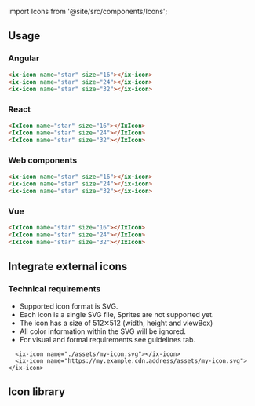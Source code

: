 import Icons from '@site/src/components/Icons';

## Usage

### Angular

```html
<ix-icon name="star" size="16"></ix-icon>
<ix-icon name="star" size="24"></ix-icon>
<ix-icon name="star" size="32"></ix-icon>
```

### React

```html
<IxIcon name="star" size="16"></IxIcon>
<IxIcon name="star" size="24"></IxIcon>
<IxIcon name="star" size="32"></IxIcon>
```

### Web components

```html
<ix-icon name="star" size="16"></ix-icon>
<ix-icon name="star" size="24"></ix-icon>
<ix-icon name="star" size="32"></ix-icon>
```

### Vue

```html
<IxIcon name="star" size="16"></IxIcon>
<IxIcon name="star" size="24"></IxIcon>
<IxIcon name="star" size="32"></IxIcon>
```

## Integrate external icons

### Technical requirements
- Supported icon format is SVG.
- Each icon is a single SVG file, Sprites are not supported yet.
- The icon has a size of 512✕512 (width, height and viewBox)
- All color information within the SVG will be ignored. 
- For visual and formal requirements see guidelines tab.

```tsx
  <ix-icon name="./assets/my-icon.svg"></ix-icon>
  <ix-icon name="https://my.example.cdn.address/assets/my-icon.svg"></ix-icon>
```

## Icon library

<Icons></Icons>
